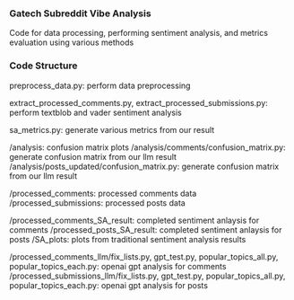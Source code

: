 ### Gatech Subreddit Vibe Analysis
Code for data processing, performing sentiment analysis, and metrics evaluation using various methods

### Code Structure

preprocess_data.py: perform data preprocessing

extract_processed_comments.py, extract_processed_submissions.py: perform textblob and vader sentiment analysis

sa_metrics.py: generate various metrics from our result

/analysis: confusion matrix plots
/analysis/comments/confusion_matrix.py: generate confusion matrix from our llm result
/analysis/posts_updated/confusion_matrix.py: generate confusion matrix from our llm result

/processed_comments: processed comments data
/processed_submissions: processed posts data

/processed_comments_SA_result: completed sentiment anlaysis for comments
/processed_posts_SA_result: completed sentiment anlaysis for posts
/SA_plots: plots from traditional sentiment analysis results 

/processed_comments_llm/fix_lists.py, gpt_test.py, popular_topics_all.py, popular_topics_each.py: openai gpt analysis for comments
/processed_submissions_llm/fix_lists.py, gpt_test.py, popular_topics_all.py, popular_topics_each.py: openai gpt analysis for posts
